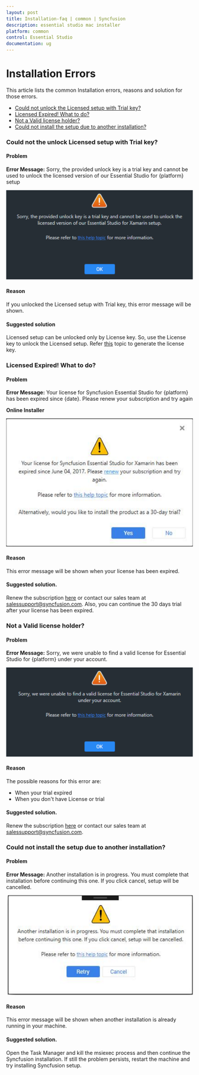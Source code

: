 ```yaml
---
layout: post
title: Installation-faq | common | Syncfusion
description: essential studio mac installer
platform: common
control: Essential Studio
documentation: ug
---
```


# Installation Errors

This article lists the common Installation errors, reasons and solution for those errors.

* [Could not unlock the Licensed setup with Trial key?](https://help.syncfusion.com/common/essential-studio/installation/installation-errors#could-not-unlock-the-licensed-setup-with-trial-key)
* [Licensed Expired! What to do?](https://help.syncfusion.com/common/essential-studio/installation/installation-errors#licensed-expired-what-to-do)
* [Not a Valid license holder?](https://help.syncfusion.com/common/essential-studio/installation/installation-errors#not-a-valid-license-holder)
* [Could not install the setup due to another installation?](https://help.syncfusion.com/common/essential-studio/installation/installation-errors#could-not-install-the-setup-due-to-another-installation)

### Could not the unlock Licensed setup with Trial key?

#### Problem

**Error Message:** Sorry, the provided unlock key is a trial key and cannot be used to unlock the licensed version of our Essential Studio for {platform} setup

![](Errors/Installation_Errors_img1.png)

#### Reason

If you unlocked the Licensed setup with Trial key, this error message will be shown.

#### Suggested solution

Licensed setup can be unlocked only by License key. So, use the License key to unlock the Licensed setup. Refer [this](http://syncfusion.com/kb/2326) topic to generate the license key.


### Licensed Expired! What to do?

#### Problem

**Error Message:** Your license for Syncfusion Essential Studio for {platform} has been expired since {date}. Please renew your subscription and try again

**Online Installer**

![](Errors/Installation_Errors_img2.png)

#### Reason

This error message will be shown when your license has been expired.

#### Suggested solution.

Renew the subscription [here](https://www.syncfusion.com/sales/products) or contact our sales team at <salessupport@syncfusion.com>. Also, you can continue the 30 days trial after your license has been expired.


### Not a Valid license holder?

#### Problem

**Error Message:** Sorry, we were unable to find a valid license for Essential Studio for {platform} under your account.

![](Errors/Installation_Errors_img3.png)

#### Reason

The possible reasons for this error are:

* When your trial expired
* When you don't have License or trial

#### Suggested solution.

Renew the subscription [here](https://www.syncfusion.com/sales/products) or contact our sales team at <salessupport@syncfusion.com>.

### Could not install the setup due to another installation?

#### Problem

**Error Message:** Another installation is in progress. You must complete that installation before continuing this one. If you click cancel, setup will be cancelled.

![](Errors/Installation_Errors_img4.png)

#### Reason

This error message will be shown when another installation is already running in your machine. 

#### Suggested solution.

Open the Task Manager and kill the msiexec process and then continue the Syncfusion installation. If still the problem persists, restart the machine and try installing Syncfusion setup.






